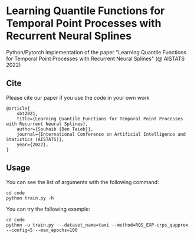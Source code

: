 # Learning Quantile Functions for Temporal Point Processes with Recurrent Neural Splines

Python/Pytorch implementation of the paper "Learning Quantile Functions for Temporal Point Processes with Recurrent Neural Splines" (@ AISTATS 2022)

## Cite
Please cite our paper if you use the code in your own work
```
@article{
    sbt2021,
    title={Learning Quantile Functions for Temporal Point Processes with Recurrent Neural Splines},
    author={Souhaib {Ben Taieb}},
    journal={International Conference on Artificial Intelligence and Statistics (AISTATS)},
    year={2022},
}
```

## Usage

You can see the list of arguments with the following command:

```
cd code
python train.py -h
```

You can try the following example:

```
cd code
python -u train.py  --dataset_name=taxi --method=RQS_EXP-crps_qapprox  --config=5 --max_epochs=100
```
